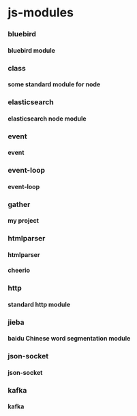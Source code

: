 # js-modules

### bluebird  
  #### bluebird module
### class
  #### some standard module for node
### elasticsearch
  #### elasticsearch node module
### event
  #### event
### event-loop
  #### event-loop
### gather
  #### my project
### htmlparser
  #### htmlparser
  #### cheerio
### http
  #### standard http module
### jieba
  #### baidu Chinese word segmentation module
### json-socket
  #### json-socket
### kafka
  #### kafka
